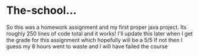 # The-school...

So this was a homework assignment and my first proper java project. Its roughly 250 lines of code total and it works!
I'll update this later when I get the grade for this assignment which hopefully will be a 5/5
If not then I guess my 8 hours went to waste and I will have failed the course
